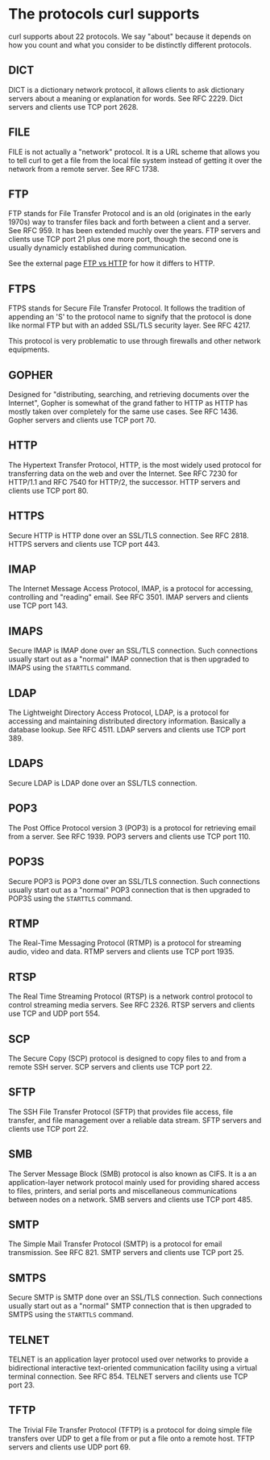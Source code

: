# The protocols curl supports

curl supports about 22 protocols. We say "about" because it depends on how you
count and what you consider to be distinctly different protocols.

## DICT

DICT is a dictionary network protocol, it allows clients to ask dictionary
servers about a meaning or explanation for words. See RFC 2229. Dict servers
and clients use TCP port 2628.

## FILE

FILE is not actually a "network" protocol. It is a URL scheme that allows you
to tell curl to get a file from the local file system instead of getting it
over the network from a remote server. See RFC 1738.

## FTP

FTP stands for File Transfer Protocol and is an old (originates in the early
1970s) way to transfer files back and forth between a client and a server. See
RFC 959. It has been extended muchly over the years. FTP servers and clients
use TCP port 21 plus one more port, though the second one is usually dynamicly
established during communication.

See the external page [FTP vs
HTTP](https://daniel.haxx.se/docs/ftp-vs-http.html) for how it differs to
HTTP.

## FTPS

FTPS stands for Secure File Transfer Protocol. It follows the tradition of
appending an 'S' to the protocol name to signify that the protocol is done
like normal FTP but with an added SSL/TLS security layer. See RFC 4217.

This protocol is very problematic to use through firewalls and other network
equipments.

## GOPHER

Designed for "distributing, searching, and retrieving documents over the
Internet", Gopher is somewhat of the grand father to HTTP as HTTP has mostly
taken over completely for the same use cases. See RFC 1436. Gopher servers and
clients use TCP port 70.

## HTTP

The Hypertext Transfer Protocol, HTTP, is the most widely used protocol for
transferring data on the web and over the Internet. See RFC 7230 for HTTP/1.1
and RFC 7540 for HTTP/2, the successor. HTTP servers and clients use TCP port
80.

## HTTPS

Secure HTTP is HTTP done over an SSL/TLS connection. See RFC 2818. HTTPS
servers and clients use TCP port 443.

## IMAP

The Internet Message Access Protocol, IMAP, is a protocol for accessing,
controlling and "reading" email. See RFC 3501. IMAP servers and clients use
TCP port 143.

## IMAPS

Secure IMAP is IMAP done over an SSL/TLS connection. Such connections usually
start out as a "normal" IMAP connection that is then upgraded to IMAPS using
the `STARTTLS` command.

## LDAP

The Lightweight Directory Access Protocol, LDAP, is a protocol for accessing
and maintaining distributed directory information. Basically a database
lookup. See RFC 4511. LDAP servers and clients use TCP port 389.

## LDAPS

Secure LDAP is LDAP done over an SSL/TLS connection.

## POP3

The Post Office Protocol version 3 (POP3) is a protocol for retrieving email
from a server. See RFC 1939. POP3 servers and clients use TCP port 110.

## POP3S

Secure POP3 is POP3 done over an SSL/TLS connection. Such connections usually
start out as a "normal" POP3 connection that is then upgraded to POP3S using
the `STARTTLS` command.

## RTMP

The Real-Time Messaging Protocol (RTMP) is a protocol for streaming audio,
video and data. RTMP servers and clients use TCP port 1935.

## RTSP

The Real Time Streaming Protocol (RTSP) is a network control protocol to
control streaming media servers. See RFC 2326. RTSP servers and clients use
TCP and UDP port 554.

## SCP

The Secure Copy (SCP) protocol is designed to copy files to and from a remote
SSH server. SCP servers and clients use TCP port 22.

## SFTP

The SSH File Transfer Protocol (SFTP) that provides file access, file
transfer, and file management over a reliable data stream. SFTP servers and
clients use TCP port 22.

## SMB

The Server Message Block (SMB) protocol is also known as CIFS. It is a an
application-layer network protocol mainly used for providing shared access to
files, printers, and serial ports and miscellaneous communications between
nodes on a network. SMB servers and clients use TCP port 485.

## SMTP

The Simple Mail Transfer Protocol (SMTP) is a protocol for email
transmission. See RFC 821. SMTP servers and clients use TCP port 25.

## SMTPS

Secure SMTP is SMTP done over an SSL/TLS connection. Such connections usually
start out as a "normal" SMTP connection that is then upgraded to SMTPS using
the `STARTTLS` command.

## TELNET

TELNET is an application layer protocol used over networks to provide a
bidirectional interactive text-oriented communication facility using a virtual
terminal connection. See RFC 854. TELNET servers and clients use TCP port 23.

## TFTP

The Trivial File Transfer Protocol (TFTP) is a protocol for doing simple file
transfers over UDP to get a file from or put a file onto a remote host. TFTP
servers and clients use UDP port 69.
